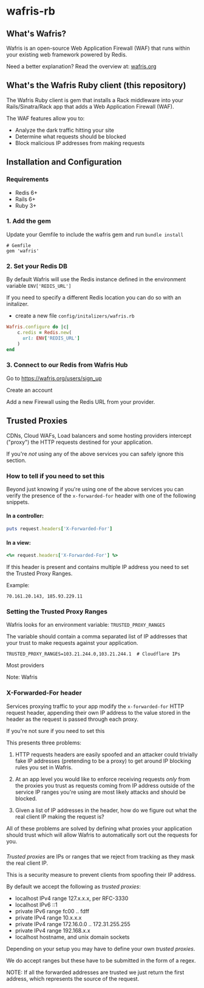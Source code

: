 # wafris-rb

## What's Wafris?
Wafris is an open-source Web Application Firewall (WAF) that runs within your existing web framework powered by Redis.

Need a better explanation? Read the overview at: [wafris.org](https://wafris.org)

## What's the Wafris Ruby client (this repository)

The Wafris Ruby client is gem that installs a Rack middleware into your Rails/Sinatra/Rack app that adds a Web Application Firewall (WAF).

The WAF features allow you to:

- Analyze the dark traffic hitting your site
- Determine what requests should be blocked
- Block malicious IP addresses from making requests

## Installation and Configuration

### Requirements
- Redis 6+
- Rails 6+
- Ruby 3+

### 1. Add the gem

Update your Gemfile to include the wafris gem and run `bundle install`

```
# Gemfile
gem 'wafris'
```

### 2. Set your Redis DB

By default Wafris will use the Redis instance defined in the environment variable `ENV['REDIS_URL']`

If you need to specify a different Redis location you can do so with an initalizer.

- create a new file `config/initalizers/wafris.rb`

```ruby
Wafris.configure do |c|
    c.redis = Redis.new(
      url: ENV['REDIS_URL']
    )
end
```


### 3. Connect to our Redis from Wafris Hub

Go to https://wafris.org/users/sign_up 

Create an account 

Add a new Firewall using the Redis URL from your provider. 

## Trusted Proxies

CDNs, Cloud WAFs, Load balancers and some hosting providers intercept ("proxy") the HTTP requests destined for your application. 

If you're _not_ using any of the above services you can safely ignore this section. 

### How to tell if you need to set this

Beyond just knowing if you're using one of the above services you can verify the presence of the `x-forwarded-for` header with one of the following snippets. 

#### In a controller:

```ruby 
puts request.headers['X-Forwarded-For']
```

#### In a view:

```ruby
<%= request.headers['X-Forwarded-For'] %>
```

If this header is present and contains multiple IP address you need to set the Trusted Proxy Ranges.

Example:

```70.161.20.143, 185.93.229.11```


### Setting the Trusted Proxy Ranges

Wafris looks for an environment variable: `TRUSTED_PROXY_RANGES` 

The variable should contain a comma separated list of IP addresses that your trust to make requests against your application.

`TRUSTED_PROXY_RANGES=103.21.244.0,103.21.244.1  # Cloudflare IPs`

Most providers 

Note: Wafris

### X-Forwarded-For header

Services proxying traffic to your app modify the `x-forwarded-for` HTTP request header, appending their own IP address to the value stored in the header as the request is passed through each proxy.

If you're not sure if you need to set this 

This presents three problems:

1. HTTP requests headers are easily spoofed and an attacker could trivially fake IP addresses (pretending to be a proxy) to get around IP blocking rules you set in Wafris.

2. At an app level you would like to enforce receiving requests _only_ from the proxies you trust as requests coming from IP address outside of the service IP ranges you're using are most likely attacks and should be blocked.

3. Given a list of IP addresses in the header, how do we figure out what the real client IP making the request is?

All of these problems are solved by defining what proxies your application should trust which will allow Wafris to automatically sort out the requests for you. 

### 

*Trusted proxies* are IPs or ranges that we reject from tracking as they mask the real client IP.

This is a security measure to prevent clients from spoofing their IP address.

By default we accept the following as *trusted proxies*:
  * localhost IPv4 range 127.x.x.x, per RFC-3330
  * localhost IPv6 ::1
  * private IPv6 range fc00 .. fdff
  * private IPv4 range 10.x.x.x
  * private IPv4 range 172.16.0.0 .. 172.31.255.255
  * private IPv4 range 192.168.x.x
  * localhost hostname, and unix domain sockets

Depending on your setup you may have to define your own *trusted proxies*.

We do accept ranges but these have to be submitted in the form of a regex.

NOTE: If all the forwarded addresses are trusted we just return the first address,
which represents the source of the request.
